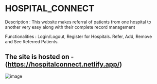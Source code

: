  # HOSPITAL_CONNECT
Description : This website makes referral of patients from one hospital to another
very easy along with their complete record management

Functionalities : Login/Logout, Register for Hospitals. Refer, Add, Remove and See Referred Patients.

## The site is hosted on -    (https://hospitalconnect.netlify.app/)

![image](https://user-images.githubusercontent.com/79743704/233379173-3901d01d-aed5-42fc-8473-8300e3b5f10f.png)

